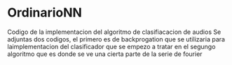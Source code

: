 # OrdinarioNN
Codigo de la implementacion del algoritmo de clasifiacacion de audios
Se adjuntas dos codigos, el primero es de backprogation que se utilizaria para laimplementacion del clasificador que se empezo a tratar en el segungo
algoritmo que es donde se ve una cierta parte de la serie de fourier
